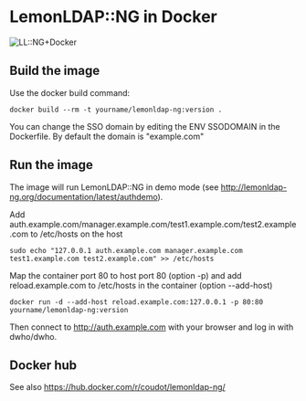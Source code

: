 # LemonLDAP::NG in Docker

![LL::NG+Docker](http://lemonldap-ng.org/_media/documentation/lemonldap-ng-docker.png)

## Build the image

Use the docker build command:

    docker build --rm -t yourname/lemonldap-ng:version .

You can change the SSO domain by editing the ENV SSODOMAIN in the Dockerfile. By default the domain is "example.com"

## Run the image

The image will run LemonLDAP::NG in demo mode (see http://lemonldap-ng.org/documentation/latest/authdemo).

Add auth.example.com/manager.example.com/test1.example.com/test2.example.com to /etc/hosts on the host

    sudo echo "127.0.0.1 auth.example.com manager.example.com test1.example.com test2.example.com" >> /etc/hosts

Map the container port 80 to host port 80 (option -p) and add reload.example.com to /etc/hosts in the container (option --add-host)

    docker run -d --add-host reload.example.com:127.0.0.1 -p 80:80 yourname/lemonldap-ng:version

Then connect to http://auth.example.com with your browser and log in with dwho/dwho.

## Docker hub

See also https://hub.docker.com/r/coudot/lemonldap-ng/
